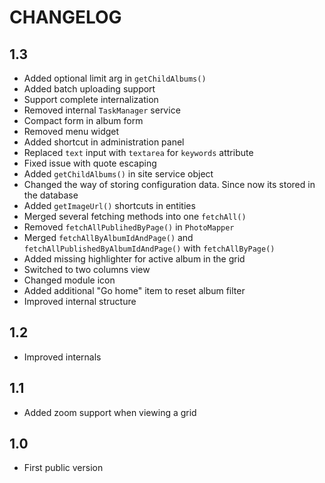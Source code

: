 CHANGELOG
=========

1.3
---

 * Added optional limit arg in `getChildAlbums()`
 * Added batch uploading support
 * Support complete internalization
 * Removed internal `TaskManager` service
 * Compact form in album form
 * Removed menu widget
 * Added shortcut in administration panel
 * Replaced `text` input with `textarea` for `keywords` attribute
 * Fixed issue with quote escaping
 * Added `getChildAlbums()` in site service object
 * Changed the way of storing configuration data. Since now its stored in the database
 * Added `getImageUrl()` shortcuts in entities
 * Merged several fetching methods into one `fetchAll()`
 * Removed `fetchAllPublihedByPage()` in `PhotoMapper`
 * Merged `fetchAllByAlbumIdAndPage()` and `fetchAllPublishedByAlbumIdAndPage()` with `fetchAllByPage()`
 * Added missing highlighter for active album in the grid
 * Switched to two columns view
 * Changed module icon
 * Added additional "Go home" item to reset album filter
 * Improved internal structure

1.2
---

 * Improved internals

1.1
---

 * Added zoom support when viewing a grid

1.0
---

 * First public version